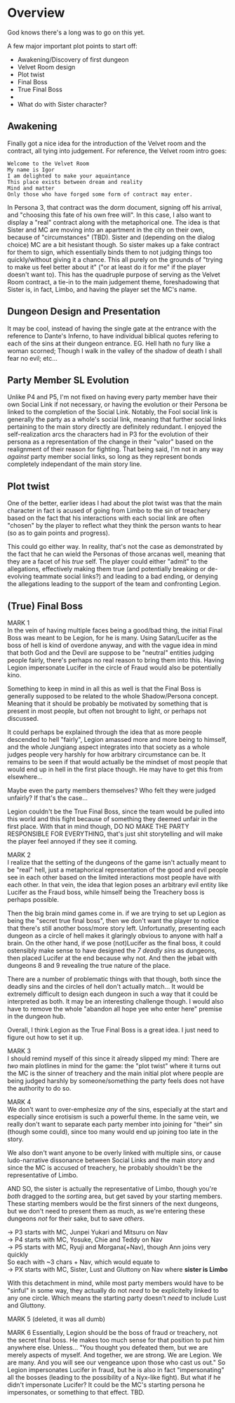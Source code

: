 # Overview
God knows there's a long was to go on this yet.

A few major important plot points to start off:
- Awakening/Discovery of first dungeon
- Velvet Room design
- Plot twist
- Final Boss
- True Final Boss
- 
- What do with Sister character?


## Awakening
Finally got a nice idea for the introduction of the Velvet room and the contract, all tying into judgement. For reference, the Velvet room intro goes:
```
Welcome to the Velvet Room
My name is Igor
I am delighted to make your aquaintance
This place exists between dream and reality
Mind and matter
Only those who have forged some form of contract may enter.
```
In Persona 3, that contract was the dorm document, signing off his arrival, and "choosing this fate of his own free will". In this case, I also want to display a "real" contract along with the metaphorical one. The idea is that Sister and MC are moving into an apartment in the city on their own, because of "circumstances" (TBD). Sister and (depending on the dialog choice) MC are a bit hesistant though. So sister makes up a fake contract for them to sign, which essentially binds them to not judging things too quickly/without giving it a chance. This all purely on the grounds of "trying to make us feel better about it" ("or at least do it for me" if the player doesn't want to). This has the quadruple purpose of serving as the Velvet Room contract, a tie-in to the main judgement theme, foreshadowing that Sister is, in fact, Limbo, and having the player set the MC's name.



## Dungeon Design and Presentation
It may be cool, instead of having the single gate at the entrance with the reference to Dante's Inferno, to have individual biblical quotes refering to each of the sins at their dungeon entrance. EG. Hell hath no fury like a woman scorned; Though I walk in the valley of the shadow of death I shall fear no evil; etc...

## Party Member SL Evolution
Unlike P4 and P5, I'm not fixed on having every party member have their own Social Link if not necessary, or having the evolution or their Persona be linked to the completion of the Social Link. Notably, the Fool social link is generally the party as a whole's social link, meaning that further social links pertaining to the main story directly are definitely redundant. I enjoyed the self-realization arcs the characters had in P3 for the evolution of their persona as a representation of the change in their "valor" based on the realignment of their reason for fighting. That being said, I'm not in any way *against* party member social links, so long as they represent bonds completely independant of the main story line.


## Plot twist
One of the better, earlier ideas I had about the plot twist was that the main character in fact is acused of going from Limbo to the sin of treachery based on the fact that his interactions with each social link are often "chosen" by the player to reflect what they think the person wants to hear (so as to gain points and progress).

This could go either way. In reality, that's not the case as demonstrated by the fact that he can wield the Personas of those arcanas well, meaning that they are a facet of his _true_ self. The player could either "admit" to the allegations, effectively making them true (and potentially breaking or de-evolving teammate social links?) and leading to a bad ending, or denying the allegations leading to the support of the team and confronting Legion.


## (True) Final Boss
MARK 1  
In the vein of having multiple faces being a good/bad thing, the initial Final Boss was meant to be Legion, for he is many. Using Satan/Lucifer as the boss of hell is kind of overdone anyway, and with the vague idea in mind that both God and the Devil are suppose to be "neutral" entities judging people fairly, there's perhaps no real reason to bring them into this.
Having Legion impersonate Lucifer in the circle of Fraud would also be potentially kino.

Something to keep in mind in all this as well is that the Final Boss is generally supposed to be related to the whole Shadow/Persona concept. Meaning that it should be probably be motivated by something that is present in most people, but often not brought to light, or perhaps not discussed.

It could perhaps be explained through the idea that as more people descended to hell "fairly", Legion amassed more and more being to himself, and the whole Jungiang aspect integrates into that society as a whole judges people very harshly for how arbitrary circumstance can be. It remains to be seen if that would actually be the mindset of most people that would end up in hell in the first place though. He may have to get this from elsewhere...

Maybe even the party members themselves? Who felt they were judged unfairly? If that's the case...

Legion couldn't be the True Final Boss, since the team would be pulled into this world and this fight because of something they deemed unfair in the first place. With that in mind though, DO NO MAKE THE PARTY RESPONSIBLE FOR EVERYTHING, that's just shit storytelling and will make the player feel annoyed if they see it coming.


MARK 2  
I realize that the setting of the dungeons of the game isn't actually meant to be "real" hell, just a metaphorical representation of the good and evil people see in each other based on the limited interactions most people have with each other. In that vein, the idea that legion poses an arbitrary evil entity like Lucifer as the Fraud boss, while himself being the Treachery boss is perhaps possible.

Then the big brain mind games come in. if we are trying to set up Legion as being the "secret true final boss", then we don't want the player to notice that there's still another boss/more story left. Unfortunatly, presenting each dungeon as a circle of hell makes it glaringly obvious to anyone with half a brain. On the other hand, if we pose (not)Lucifer as the final boss, it could ostensibly make sense to have designed the *7 deadly sins* as dungeons, then placed Lucifer at the end because why not. And then the jebait with dungeons 8 and 9 revealing the true nature of the place.

There are a number of problematic things with that though, both since the deadly sins and the circles of hell don't actually match... It would be extremely difficult to design each dungeon in such a way that it could be interpreted as both. It may be an interesting challenge though. I would also have to remove the whole "abandon all hope yee who enter here" premise in the dungeon hub.

Overall, I think Legion as the True Final Boss is a great idea. I just need to figure out how to set it up.

MARK 3  
I should remind myself of this since it already slipped my mind: There are *two* main plotlines in mind for the game: the "plot twist" where it turns out the MC is the sinner of treachery and the main initial plot where people are being judged harshly by someone/something the party feels does not have the authority to do so.

MARK 4  
We don't want to over-emphesize *any* of the sins, especially at the start and especially since erotisism is such a powerful theme. In the same vein, we really don't want to separate each party member into joining for "their" sin (though some could), since too many would end up joining too late in the story.

We also don't want anyone to be overly linked with multiple sins, or cause ludo-narrative dissonance between Social Links and the main story and since the MC is accused of treachery, he probably shouldn't be the representative of Limbo.

AND SO, the sister is actually the representative of Limbo, though you're *both* dragged to the *sorting* area, but get saved by your starting members. These starting members would be the first sinners of the next dungeons, but we don't need to present them as much, as we're entering these dungeons *not* for their sake, but to save *others*.

-> P3 starts with MC, Junpei Yukari and Mitsuru on Nav  
-> P4 starts with MC, Yosuke, Chie and Teddy on Nav  
-> P5 starts with MC, Ryuji and Morgana(+Nav), though Ann joins very quickly  
So each with ~3 chars + Nav, which would equate to  
-> PX starts with MC, Sister, Lust and Gluttony on Nav where __sister is Limbo__

With this detachment in mind, while most party members would have to be "sinful" in some way, they actually do not *need* to be explicitelty linked to any one circle. Which means the starting party doesn't *need* to include Lust and Gluttony.

MARK 5 (deleted, it was all dumb)

MARK 6
Essentially, Legion should be the boss of fraud or treachery, not the secret final boss. He makes too much sense for that position to put him anywhere else.
Unless...
"You thought you defeated them, but we are merely aspects of myself. And together, we are strong. We are Legion. We are many. And you will see our vengeance upon those who cast us out."
So Legion impersonates Lucifer in fraud, but he is also in fact "impersonating" all the bosses (leading to the possibility of a Nyx-like fight).
But what if he didn't impersonate Lucifer? It could be the MC's starting persona he impersonates, or something to that effect. TBD.
